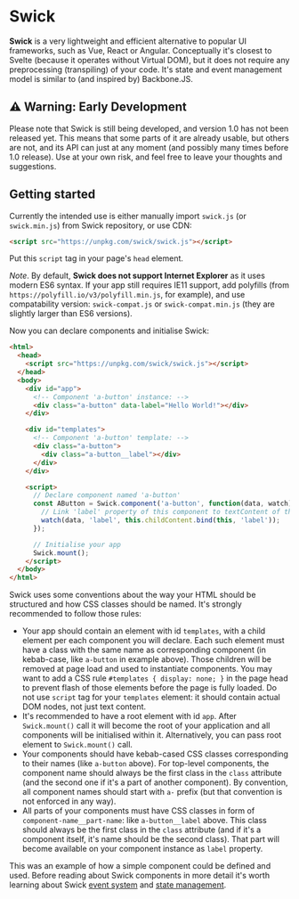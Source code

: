 # Swick

**Swick** is a very lightweight and efficient alternative to popular UI frameworks, such as Vue, React or Angular. Conceptually it's closest to Svelte (because it operates without Virtual DOM), but it does not require any preprocessing (transpiling) of your code. It's state and event management model is similar to (and inspired by) Backbone.JS.

## ⚠️ Warning: Early Development

Please note that Swick is still being developed, and version 1.0 has not been released yet. This means that some parts of it are already usable, but others are not, and its API can just at any moment (and possibly many times before 1.0 release). Use at your own risk, and feel free to leave your thoughts and suggestions.

## Getting started

Currently the intended use is either manually import `swick.js` (or `swick.min.js`) from Swick repository, or use CDN:

```html
<script src="https://unpkg.com/swick/swick.js"></script>
```

Put this `script` tag in your page's `head` element.

*Note*. By default, **Swick does not support Internet Explorer** as it uses modern ES6 syntax. If your app still requires IE11 support, add polyfills (from `https://polyfill.io/v3/polyfill.min.js`, for example), and use compatability version: `swick-compat.js` or `swick-compat.min.js` (they are slightly larger than ES6 versions).

Now you can declare components and initialise Swick:

```html
<html>
  <head>
    <script src="https://unpkg.com/swick/swick.js"></script>
  </head>
  <body>
    <div id="app">
      <!-- Component 'a-button' instance: -->
      <div class="a-button" data-label="Hello World!"></div>
    </div>

    <div id="templates">
      <!-- Component 'a-button' template: -->
      <div class="a-button">
        <div class="a-button__label"></div>
      </div>
    </div>

    <script>
      // Declare component named 'a-button'
      const AButton = Swick.component('a-button', function(data, watch) {
        // Link 'label' property of this component to textContent of the child named 'label'
        watch(data, 'label', this.childContent.bind(this, 'label'));
      });

      // Initialise your app
      Swick.mount();
    </script>
  </body>
</html>
```

Swick uses some conventions about the way your HTML should be structured and how CSS classes should be named. It's strongly recommended to follow those rules:
* Your app should contain an element with id `templates`, with a child element per each component you will declare. Each such element must have a class with the same name as corresponding component (in kebab-case, like `a-button` in example above). Those children will be removed at page load and used to instantiate components. You may want to add a CSS rule `#templates { display: none; }` in the page head to prevent flash of those elements before the page is fully loaded. Do not use `script` tag for your `templates` element: it should contain actual DOM nodes, not just text content.
* It's recommended to have a root element with id `app`. After `Swick.mount()` call it will become the root of your application and all components will be initialised within it. Alternatively, you can pass root element to `Swick.mount()` call.
* Your components should have kebab-cased CSS classes corresponding to their names (like `a-button` above). For top-level components, the component name should always be the first class in the `class` attribute (and the second one if it's a part of another component). By convention, all component names should start with `a-` prefix (but that convention is not enforced in any way).
* All parts of your components must have CSS classes in form of `component-name__part-name`: like `a-button__label` above. This class should always be the first class in the `class` attribute (and if it's a component itself, it's name should be the second class). That part will become available on your component instance as `label` property.

This was an example of how a simple component could be defined and used. Before reading about Swick components in more detail it's worth learning about Swick [event system](https://denull.github.io/swick#events.html) and [state management](https://denull.github.io/swick#models.html).